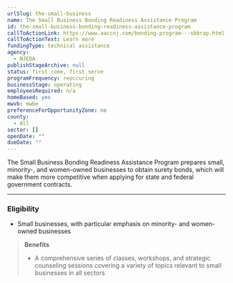 ```yaml
---
urlSlug: the-small-business
name: The Small Business Bonding Readiness Assistance Program
id: the-small-business-bonding-readiness-assistance-program
callToActionLink: https://www.aaccnj.com/bonding-program---sbbrap.html
callToActionText: Learn more
fundingType: technical assistance
agency:
  - NJEDA
publishStageArchive: null
status: first come, first serve
programFrequency: reoccuring
businessStage: operating
employeesRequired: n/a
homeBased: yes
mwvb: mwbe
preferenceForOpportunityZone: no
county:
  - All
sector: []
openDate: ""
dueDate: ""
---
```


The Small Business Bonding Readiness Assistance Program prepares small, minority-, and women-owned businesses to obtain surety bonds, which will make them more competitive when applying for state and federal government contracts.

---

### Eligibility

- Small businesses, with particular emphasis on minority- and women-owned businesses

> **Benefits**
>
> - A comprehensive series of classes, workshops, and strategic counseling sessions covering a variety of topics relevant to small businesses in all sectors
